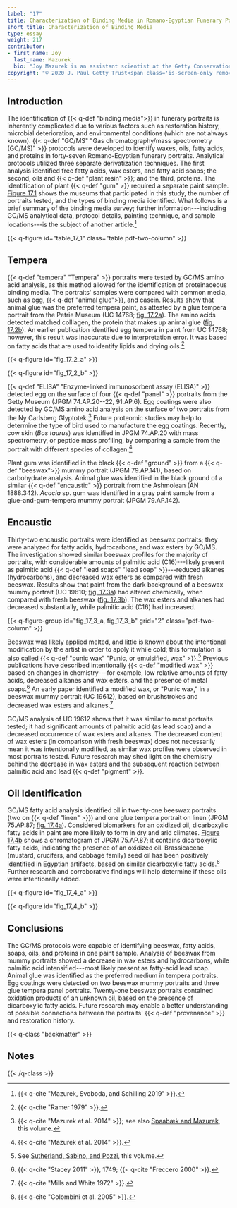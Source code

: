 ```yaml
---
label: "17"
title: Characterization of Binding Media in Romano-Egyptian Funerary Portraits
short_title: Characterization of Binding Media
type: essay
weight: 217
contributor:
- first_name: Joy
  last_name: Mazurek
  bio: "Joy Mazurek is an assistant scientist at the Getty Conservation Institute, where she specializes in the identification of organic materials via gas chromatography/mass spectrometry. She obtained an MS in biology, with emphasis in microbiology, from California State University, Northridge, and a BS degree in biology from University of California, Davis."
copyright: "© 2020 J. Paul Getty Trust<span class='is-screen-only remove-from-epub'>. Originally published in *Mummy Portraits of Roman Egypt: Emerging Research from the APPEAR Project* © 2020 J. Paul Getty Trust, www.getty.edu/publications/mummyportraits (licensed under [CC BY 4.0](https://creativecommons.org/licenses/by/4.0/)).</span>"
---
```


## Introduction

The identification of {{< q-def "binding media">}} in funerary portraits is inherently complicated due to various factors such as restoration history, microbial deterioration, and environmental conditions (which are not always known). {{< q-def "GC/MS" "Gas chromatography/mass spectrometry (GC/MS)" >}} protocols were developed to identify waxes, oils, fatty acids, and proteins in forty-seven Romano-Egyptian funerary portraits. Analytical protocols utilized three separate derivatization techniques. The first analysis identified free fatty acids, wax esters, and fatty acid soaps; the second, oils and {{< q-def "plant resin" >}}; and the third, proteins. The identification of plant {{< q-def "gum" >}} required a separate paint sample. [Figure 17.1](#table_17_1) shows the museums that participated in this study, the number of portraits tested, and the types of binding media identified. What follows is a brief summary of the binding media survey; further information---including GC/MS analytical data, protocol details, painting technique, and sample locations---is the subject of another article.[^1]

{{< q-figure id="table_17_1" class="table pdf-two-column" >}}

## Tempera

{{< q-def "tempera" "Tempera" >}} portraits were tested by GC/MS amino acid analysis, as this method allowed for the identification of proteinaceous binding media. The portraits' samples were compared with common media, such as egg, {{< q-def "animal glue">}}, and casein. Results show that animal glue was the preferred tempera paint, as attested by a glue tempera portrait from the Petrie Museum (UC 14768; [fig. 17.2a](#fig_17_2_a)). The amino acids detected matched colllagen, the protein that makes up animal glue ([fig. 17.2b](#fig_17_2_b)). An earlier publication identified egg tempera in paint from UC 14768; however, this result was inaccurate due to interpretation error. It was based on fatty acids that are used to identify lipids and drying oils.[^2]

{{< q-figure id="fig_17_2_a" >}}

{{< q-figure id="fig_17_2_b" >}}

{{< q-def "ELISA" "Enzyme-linked immunosorbent assay (ELISA)" >}} detected egg on the surface of four {{< q-def "panel" >}} portraits from the Getty Museum (JPGM 74.AP.20--22, 91.AP.6). Egg coatings were also detected by GC/MS amino acid analysis on the surface of two portraits from the Ny Carlsberg Glyptotek.[^3] Future proteomic studies may help to determine the type of bird used to manufacture the egg coatings. Recently, cow skin (*Bos taurus*) was identified in JPGM 74.AP.20 with mass spectrometry, or peptide mass profiling, by comparing a sample from the portrait with different species of collagen.[^4]

Plant gum was identified in the black {{< q-def "ground" >}} from a {{< q-def "beeswax">}} mummy portrait (JPGM 79.AP.141), based on carbohydrate analysis. Animal glue was identified in the black ground of a similar {{< q-def "encaustic" >}} portrait from the Ashmolean (AN 1888.342). *Acacia* sp. gum was identified in a gray paint sample from a glue-and-gum-tempera mummy portrait (JPGM 79.AP.142).

## Encaustic

Thirty-two encaustic portraits were identified as beeswax portraits; they were analyzed for fatty acids, hydrocarbons, and wax esters by GC/MS. The investigation showed similar beeswax profiles for the majority of portraits, with considerable amounts of palmitic acid (C16)---likely present as palmitic acid {{< q-def "lead soaps" "lead soap" >}}---reduced alkanes (hydrocarbons), and decreased wax esters as compared with fresh beeswax. Results show that paint from the dark background of a beeswax mummy portrait (UC 19610; [fig. 17.3a](#fig_17_3_a)) had altered chemically, when compared with fresh beeswax ([fig. 17.3b](#fig_17_3_b_top)). The wax esters and alkanes had decreased substantially, while palmitic acid (C16) had increased.

{{< q-figure-group id="fig_17_3_a, fig_17_3_b" grid="2" class="pdf-two-column" >}}

Beeswax was likely applied melted, and little is known about the intentional modification by the artist in order to apply it while cold; this formulation is also called {{< q-def "punic wax" "Punic, or emulsified, wax" >}}.[^5] Previous publications have described intentionally {{< q-def "modified wax" >}} based on changes in chemistry---for example, low relative amounts of fatty acids, decreased alkanes and wax esters, and the presence of metal soaps.[^6] An early paper identified a modified wax, or "Punic wax," in a beeswax mummy portrait (UC 19612), based on brushstrokes and decreased wax esters and alkanes.[^7]

GC/MS analysis of UC 19612 shows that it was similar to most portraits tested; it had significant amounts of palmitic acid (as lead soap) and a decreased occurrence of wax esters and alkanes. The decreased content of wax esters (in comparison with fresh beeswax) does not necessarily mean it was intentionally modified, as similar wax profiles were observed in most portraits tested. Future research may shed light on the chemistry behind the decrease in wax esters and the subsequent reaction between palmitic acid and lead {{< q-def "pigment" >}}.

## Oil Identification

GC/MS fatty acid analysis identified oil in twenty-one beeswax portraits (two on {{< q-def "linen" >}}) and one glue tempera portrait on linen (JPGM 75.AP.87; [fig. 17.4a](#fig_17_4_a)). Considered biomarkers for an oxidized oil, dicarboxylic fatty acids in paint are more likely to form in dry and arid climates. [Figure 17.4b](#fig_17_4_b) shows a chromatogram of JPGM 75.AP.87; it contains dicarboxylic fatty acids, indicating the presence of an oxidized oil. Brassicaceae (mustard, crucifers, and cabbage family) seed oil has been positively identified in Egyptian artifacts, based on similar dicarboxylic fatty acids.[^8] Further research and corroborative findings will help determine if these oils were intentionally added.

{{< q-figure id="fig_17_4_a" >}}

{{< q-figure id="fig_17_4_b" >}}

## Conclusions

The GC/MS protocols were capable of identifying beeswax, fatty acids, soaps, oils, and proteins in one paint sample. Analysis of beeswax from mummy portraits showed a decrease in wax esters and hydrocarbons, while palmitic acid intensified---most likely present as fatty-acid lead soap. Animal glue was identified as the preferred medium in tempera portraits. Egg coatings were detected on two beeswax mummy portraits and three glue tempera panel portraits. Twenty-one beeswax portraits contained oxidation products of an unknown oil, based on the presence of dicarboxylic fatty acids. Future research may enable a better understanding of possible connections between the portraits' {{< q-def "provenance" >}} and restoration history.

{{< q-class "backmatter" >}}
## Notes
{{< /q-class >}}

[^1]: {{< q-cite "Mazurek, Svoboda, and Schilling 2019" >}}.

[^2]: {{< q-cite "Ramer 1979" >}}.

[^3]: {{< q-cite "Mazurek et al. 2014" >}}; see also [Spaabæk and Mazurek](/part-two/18/), this volume.

[^4]: {{< q-cite "Mazurek et al. 2014" >}}.

[^5]: See [Sutherland, Sabino, and Pozzi](/part-one/1/), this volume.

[^6]: {{< q-cite "Stacey 2011" >}}, 1749; {{< q-cite "Freccero 2000" >}}.

[^7]: {{< q-cite "Mills and White 1972" >}}.

[^8]: {{< q-cite "Colombini et al. 2005" >}}.
